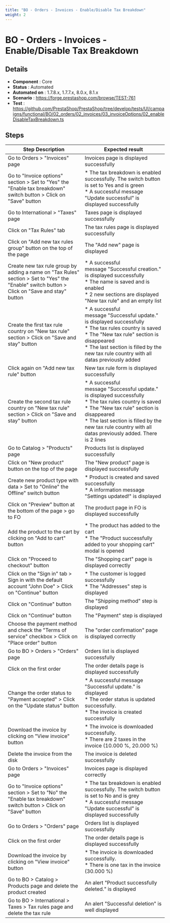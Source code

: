 ```yaml
---
title: "BO - Orders - Invoices - Enable/Disable Tax Breakdown"
weight: 2
---
```


# BO - Orders - Invoices - Enable/Disable Tax Breakdown
## Details
* **Component** : Core
* **Status** : Automated
* **Automated on** : 1.7.8.x, 1.7.7.x, 8.0.x, 8.1.x
* **Scenario** : https://forge.prestashop.com/browse/TEST-761
* **Test** : https://github.com/PrestaShop/PrestaShop/tree/develop/tests/UI/campaigns/functional/BO/02_orders/02_invoices/03_invoiceOptions/02_enableDisableTaxBreakdown.ts

## Steps
| Step Description | Expected result |
| ----- | ----- |
| Go to Orders > "Invoices" page | Invoices page is displayed successfully |
| Go to "Invoice options" section > Set to "Yes" the "Enable tax breakdown" switch button > Click on "Save" button | * The tax breakdown is enabled successfully. The switch button is set to Yes and is green<br> * A successful message "Update successful" is displayed successfully |
| Go to International > "Taxes" page | Taxes page is displayed successfully |
| Click on "Tax Rules" tab | The tax rules page is displayed successfully |
| Click on "Add new tax rules group" button on the top of the page | The "Add new" page is displayed |
| Create new tax rule group by adding a name on "Tax Rules" section > Set to "Yes" the "Enable" switch button > Click on "Save and stay" button | * A successful message "Successful creation." is displayed successfully<br> * The name is saved and is enabled<br> * 2 new sections are displayed "New tax rule" and an empty list |
| Create the first tax rule country on "New tax rule" section > Click on "Save and stay" button | * A successful message "Successful update." is displayed successfully<br> * The tax rules country is saved<br> * The "New tax rule" section is disappeared<br> * The last section is filled by the new tax rule country with all datas previously added |
| Click again on "Add new tax rule" button | New tax rule form is displayed successfully |
| Create the second tax rule country on "New tax rule" section > Click on "Save and stay" button | * A successful message "Successful update." is displayed successfully<br> * The tax rules country is saved<br> * The "New tax rule" section is disappeared<br> * The last section is filled by the new tax rule country with all datas previously added. There is 2 lines |
| Go to Catalog > "Products" page | Products list is displayed successfully |
| Click on "New product" button on the top of the page | The "New product" page is displayed successfully |
| Create new product type with data > Set to "Online" the Offline" switch button | * Product is created and saved successfully<br> * A information message "Settings updated!" is displayed |
| Click on "Preview" button at the bottom of the page > go to FO | The product page in FO is displayed successfully |
| Add the product to the cart by clicking on "Add to cart" button | * The product has added to the cart<br> * The "Product successfully added to your shopping cart" modal is opened |
| Click on "Proceed to checkout" button | The "Shopping cart" page is displayed correctly |
| Click on the "Sign in" tab > Sign in with the default account "John Doe" > Click on "Continue" button | * The customer is logged successfully<br> * The "Addresses" step is displayed |
| Click on "Continue" button | The "Shipping method" step is displayed |
| Click on "Continue" button | The "Payment" step is displayed |
| Choose the payment method and check the "Terms of service" checkbox > Click on "Place order" button | The "order confirmation" page is displayed correctly |
| Go to BO > Orders > "Orders" page | Orders list is displayed successfully |
| Click on the first order | The order details page is displayed successfully |
| Change the order status to "Payment accepted" > Click on the "Update status" button | * A successful message "Successful update." is displayed<br> * The order status is updated successfully.<br> * The invoice is created successfully |
| Download the invoice by clicking on "View invoice" button | * The invoice is downloaded successfully.<br> * There are 2 taxes in the invoice (10.000 %, 20.000 %) |
| Delete the invoice from the disk | The invoice is deleted successfully |
| Go to Orders > "Invoices" page | Invoices page is displayed correctly |
| Go to "Invoice options" section > Set to "No" the "Enable tax breakdown" switch button > Click on "Save" button | * The tax breakdown is enabled successfully. The switch button is set to No and is grey<br> * A successful message "Update successful" is displayed successfully |
| Go to Orders > "Orders" page | Orders list is displayed successfully |
| Click on the first order | The order details page is displayed successfully |
| Download the invoice by clicking on "View invoice" button | * The invoice is downloaded successfully.<br> * There is one tax in the invoice (30.000 %) |
| Go to BO > Catalog > Products page and delete the product created | An alert "Product successfully deleted." is displayed |
| Go to BO > International > Taxes > Tax rules page and delete the tax rule | An alert "Successful deletion" is well displayed |
